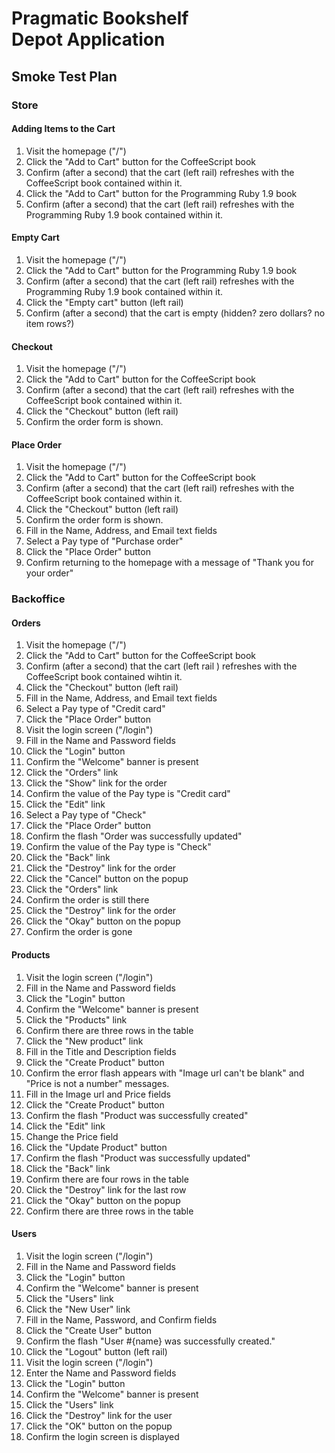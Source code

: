 # Pragmatic Bookshelf<br>Depot Application

## Smoke Test Plan

### Store

#### Adding Items to the Cart

1. Visit the homepage ("/")
1. Click the "Add to Cart" button for the CoffeeScript book
1. Confirm (after a second) that the cart (left rail) refreshes with the
   CoffeeScript book contained within it.
1. Click the "Add to Cart" button for the Programming Ruby 1.9 book
1. Confirm (after a second) that the cart (left rail) refreshes with the
   Programming Ruby 1.9 book contained within it.

#### Empty Cart

1. Visit the homepage ("/")
1. Click the "Add to Cart" button for the Programming Ruby 1.9 book
1. Confirm (after a second) that the cart (left rail) refreshes with the
   Programming Ruby 1.9 book contained within it.
1. Click the "Empty cart" button (left rail)
1. Confirm (after a second) that the cart is empty (hidden? zero
   dollars? no item rows?)

#### Checkout

1. Visit the homepage ("/")
1. Click the "Add to Cart" button for the CoffeeScript book
1. Confirm (after a second) that the cart (left rail) refreshes with the
   CoffeeScript book contained within it.
1. Click the "Checkout" button (left rail)
1. Confirm the order form is shown.

#### Place Order

1. Visit the homepage ("/")
1. Click the "Add to Cart" button for the CoffeeScript book
1. Confirm (after a second) that the cart (left rail) refreshes with the
   CoffeeScript book contained within it.
1. Click the "Checkout" button (left rail)
1. Confirm the order form is shown.
1. Fill in the Name, Address, and Email text fields
1. Select a Pay type of "Purchase order"
1. Click the "Place Order" button
1. Confirm returning to the homepage with a message of "Thank you for
   your order"

### Backoffice

#### Orders

1. Visit the homepage ("/")
1. Click the "Add to Cart" button for the CoffeeScript book
1. Confirm (after a second) that the cart (left rail ) refreshes with
   the CoffeeScript book contained wihtin it.
1. Click the "Checkout" button (left rail)
1. Fill in the Name, Address, and Email text fields
1. Select a Pay type of "Credit card"
1. Click the "Place Order" button
1. Visit the login screen ("/login")
1. Fill in the Name and Password fields
1. Click the "Login" button
1. Confirm the "Welcome" banner is present
1. Click the "Orders" link
1. Click the "Show" link for the order
1. Confirm the value of the Pay type is "Credit card"
1. Click the "Edit" link
1. Select a Pay type of "Check"
1. Click the "Place Order" button
1. Confirm the flash "Order was successfully updated"
1. Confirm the value of the Pay type is "Check"
1. Click the "Back" link
1. Click the "Destroy" link for the order
1. Click the "Cancel" button on the popup
1. Click the "Orders" link
1. Confirm the order is still there
1. Click the "Destroy" link for the order
1. Click the "Okay" button on the popup
1. Confirm the order is gone

#### Products

1. Visit the login screen ("/login")
1. Fill in the Name and Password fields
1. Click the "Login" button
1. Confirm the "Welcome" banner is present
1. Click the "Products" link
1. Confirm there are three rows in the table
1. Click the "New product" link
1. Fill in the Title and Description fields
1. Click the "Create Product" button
1. Confirm the error flash appears with "Image url can't be blank" and
   "Price is not a number" messages.
1. Fill in the Image url and Price fields
1. Click the "Create Product" button
1. Confirm the flash "Product was successfully created"
1. Click the "Edit" link
1. Change the Price field
1. Click the "Update Product" button
1. Confirm the flash "Product was successfully updated"
1. Click the "Back" link
1. Confirm there are four rows in the table
1. Click the "Destroy" link for the last row
1. Click the "Okay" button on the popup
1. Confirm there are three rows in the table

#### Users

1. Visit the login screen ("/login")
1. Fill in the Name and Password fields
1. Click the "Login" button
1. Confirm the "Welcome" banner is present
1. Click the "Users" link
1. Click the "New User" link
1. Fill in the Name, Password, and Confirm fields
1. Click the "Create User" button
1. Confirm the flash "User #{name} was successfully created."
1. Click the "Logout" button (left rail)
1. Visit the login screen ("/login")
1. Enter the Name and Password fields
1. Click the "Login" button
1. Confirm the "Welcome" banner is present
1. Click the "Users" link
1. Click the "Destroy" link for the user
1. Click the "OK" button on the popup
1. Confirm the login screen is displayed
